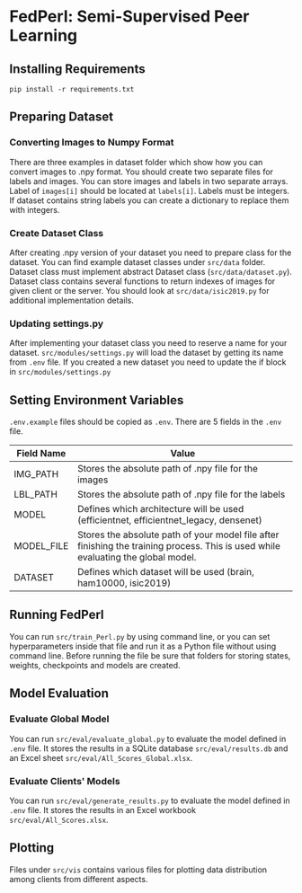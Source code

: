 # FedPerl: Semi-Supervised Peer Learning

## Installing Requirements

```console
pip install -r requirements.txt
```

## Preparing Dataset

### Converting Images to Numpy Format

There are three examples in dataset folder which show how you can convert images to .npy format.
You should create two separate files for labels and images.
You can store images and labels in two separate arrays.
Label of `images[i]` should be located at `labels[i]`.
Labels must be integers.
If dataset contains string labels you can create a dictionary to replace them with integers.

### Create Dataset Class

After creating .npy version of your dataset you need to prepare class for the dataset.
You can find example dataset classes under `src/data` folder.
Dataset class must implement abstract Dataset class (`src/data/dataset.py`).
Dataset class contains several functions to return indexes of images for given client or the server.
You should look at `src/data/isic2019.py` for additional implementation details.

### Updating settings.py

After implementing your dataset class you need to reserve a name for your dataset.
`src/modules/settings.py` will load the dataset by getting its name from `.env` file.
If you created a new dataset you need to update the if block in `src/modules/settings.py`

## Setting Environment Variables

`.env.example` files should be copied as `.env`. There are 5 fields in the `.env` file.

| Field Name | Value                                                                                                                             |
|------------|-----------------------------------------------------------------------------------------------------------------------------------|
| IMG_PATH   | Stores the absolute path of .npy file for the images                                                                              |
| LBL_PATH   | Stores the absolute path of .npy file for the labels                                                                              |
| MODEL      | Defines which architecture will be used (efficientnet, efficientnet_legacy, densenet)                                             |
| MODEL_FILE | Stores the absolute path of your model file after finishing the training process. This is used while evaluating the global model. |
| DATASET    | Defines which dataset will be used (brain, ham10000, isic2019)                                                                    |

## Running FedPerl

You can run `src/train_Perl.py` by using command line, or you can set hyperparameters inside that file and run it as a
Python file without using command line.
Before running the file be sure that folders for storing states, weights, checkpoints and models are created.

## Model Evaluation

### Evaluate Global Model

You can run `src/eval/evaluate_global.py` to evaluate the model defined in `.env` file.
It stores the results in a SQLite database `src/eval/results.db` and an Excel sheet `src/eval/All_Scores_Global.xlsx`.

### Evaluate Clients' Models

You can run `src/eval/generate_results.py` to evaluate the model defined in `.env` file.
It stores the results in an Excel workbook `src/eval/All_Scores.xlsx`.

## Plotting

Files under `src/vis` contains various files for plotting data distribution among clients from different aspects.